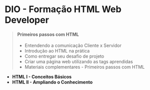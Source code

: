 # DIO - Formação HTML Web Developer

> #### **Primeiros passos com HTML**
>
> - Entendendo a comunicação Cliente x Servidor
> - Introdução ao HTML na prática
> - Como entregar seu desafio de projeto
> - Criar uma página web utilizando as tags aprendidas
> - Materiais complementares - Primeiros passos com HTML

* **HTML I - Conceitos Básicos**
* **HTML II - Ampliando o Conhecimento**
